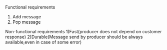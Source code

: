 Functional requirements
1) Add message
2) Pop message


Non-functional requirements
1)Fast(producer does not depend on customer response)
2)Durable(Message send by producer should be always available,even in case of some error)
